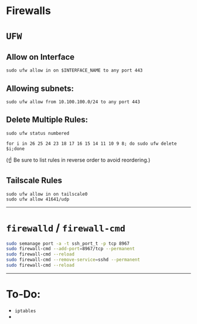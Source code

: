 # Firewalls

# `UFW`

## Allow on Interface

`sudo ufw allow in on $INTERFACE_NAME to any port 443`

## Allowing subnets:

`sudo ufw allow from 10.100.100.0/24 to any port 443`

## Delete Multiple Rules:

`sudo ufw status numbered`

`for i in 26 25 24 23 18 17 16 15 14 11 10 9 8; do sudo ufw delete $i;done`

(☝️ Be sure to list rules in reverse order to avoid reordering.)

## Tailscale Rules

```
sudo ufw allow in on tailscale0
sudo ufw allow 41641/udp
```

-----

# `firewalld` / `firewall-cmd`

```bash
sudo semanage port -a -t ssh_port_t -p tcp 8967
sudo firewall-cmd --add-port=8967/tcp --permanent
sudo firewall-cmd --reload
sudo firewall-cmd --remove-service=sshd --permanent
sudo firewall-cmd --reload
```

----

# To-Do:

* `iptables`
* 
